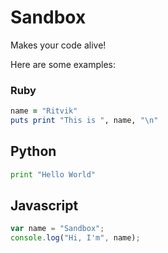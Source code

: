 # Sandbox
Makes your code alive!

Here are some examples:

### Ruby

```ruby
name = "Ritvik"
puts print "This is ", name, "\n"
```

## Python

```python
print "Hello World"
```

## Javascript

```js
var name = "Sandbox";
console.log("Hi, I'm", name);
```

